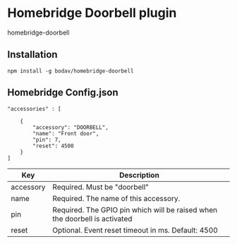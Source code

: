 # Homebridge Doorbell plugin

homebridge-doorbell

## Installation

```
npm install -g bodav/homebridge-doorbell
```

## Homebridge Config.json

```
"accessories" : [
    
    {
        "accessory": "DOORBELL",
        "name": "Front door",
        "pin": 7,
        "reset": 4500
    }
]    
```

| Key           | Description                                                                |
|---------------|----------------------------------------------------------------------------|
| accessory     | Required. Must be "doorbell"                                               |
| name          | Required. The name of this accessory.                                      |
| pin           | Required. The GPIO pin which will be raised when the doorbell is activated |
| reset         | Optional. Event reset timeout in ms. Default: 4500                         |
